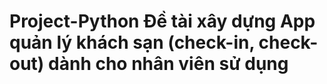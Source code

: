 # Project-Python Đề tài xây dựng App quản lý khách sạn (check-in, check-out) dành cho nhân viên sử dụng
